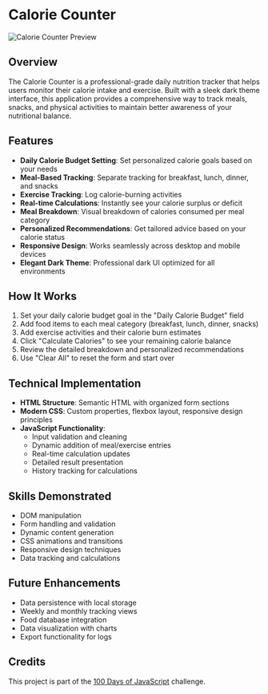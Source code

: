 # Calorie Counter

![Calorie Counter Preview](../assets/preview/day33.png)

## Overview

The Calorie Counter is a professional-grade daily nutrition tracker that helps users monitor their calorie intake and exercise. Built with a sleek dark theme interface, this application provides a comprehensive way to track meals, snacks, and physical activities to maintain better awareness of your nutritional balance.

## Features

- **Daily Calorie Budget Setting**: Set personalized calorie goals based on your needs
- **Meal-Based Tracking**: Separate tracking for breakfast, lunch, dinner, and snacks
- **Exercise Tracking**: Log calorie-burning activities
- **Real-time Calculations**: Instantly see your calorie surplus or deficit
- **Meal Breakdown**: Visual breakdown of calories consumed per meal category
- **Personalized Recommendations**: Get tailored advice based on your calorie status
- **Responsive Design**: Works seamlessly across desktop and mobile devices
- **Elegant Dark Theme**: Professional dark UI optimized for all environments

## How It Works

1. Set your daily calorie budget goal in the "Daily Calorie Budget" field
2. Add food items to each meal category (breakfast, lunch, dinner, snacks)
3. Add exercise activities and their calorie burn estimates
4. Click "Calculate Calories" to see your remaining calorie balance
5. Review the detailed breakdown and personalized recommendations
6. Use "Clear All" to reset the form and start over

## Technical Implementation

- **HTML Structure**: Semantic HTML with organized form sections
- **Modern CSS**: Custom properties, flexbox layout, responsive design principles
- **JavaScript Functionality**:
  - Input validation and cleaning
  - Dynamic addition of meal/exercise entries
  - Real-time calculation updates
  - Detailed result presentation
  - History tracking for calculations

## Skills Demonstrated

- DOM manipulation
- Form handling and validation
- Dynamic content generation
- CSS animations and transitions
- Responsive design techniques
- Data tracking and calculations

## Future Enhancements

- Data persistence with local storage
- Weekly and monthly tracking views
- Food database integration
- Data visualization with charts
- Export functionality for logs

## Credits

This project is part of the [100 Days of JavaScript](https://github.com/akosikhada/100-days-of-javascript) challenge.
